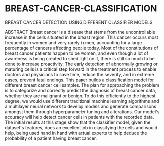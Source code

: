 # BREAST-CANCER-CLASSIFICATION
BREAST CANCER DETECTION USING DIFFERENT CLASSIFIER MODELS

ABSTRACT
Breast cancer is a disease that stems from the uncontrollable increase in the cells situated in the breast region. This cancer occurs most frequently in women and very rarely in men, accounting for a large percentage of cancers affecting people today. Most of the constitutions of breast cancer patients happen to be women, and even though a lot of awareness is being created to shed light on it, there is still so much to be done to increase proactivity. The early detection of abnormally growing or maturing cells is a critical step forward in the treatment process to enable doctors and physicians to save time, reduce the severity, and in extreme cases, prevent fatal endings. This paper builds a classification model for different breast cancer cell samples. The plan for approaching the problem is to categorize and correctly predict the diagnosis of breast cancer data, whether they are malignant or benign. To do this efficiently to the highest degree, we would use different traditional machine learning algorithms and a multilayer neural network to develop models and generate comparisons amongst them through hyperparameter tuning and alterations. Our model's accuracy will help detect cancer cells in patients with the recorded data. The initial results at this stage show that the classifier model, given the dataset's features, does an excellent job in classifying the cells and would help, being used hand in hand with actual experts to help deduce the probability of a patient having breast cancer.
